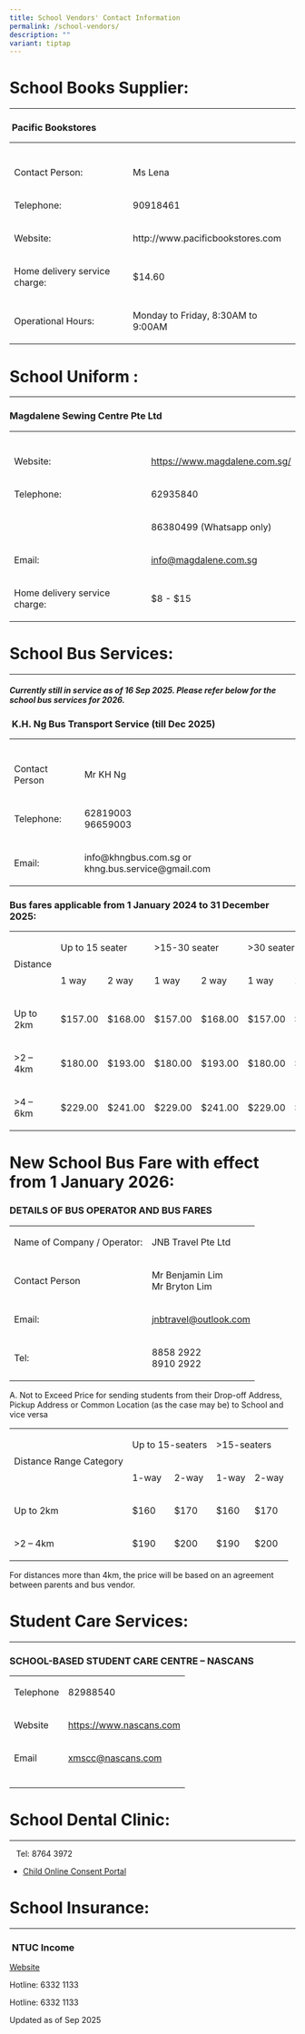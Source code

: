 ```yaml
---
title: School Vendors' Contact Information
permalink: /school-vendors/
description: ""
variant: tiptap
---
```

<h1>School Books Supplier:</h1>
<hr>
<h3>&nbsp;<strong>Pacific Bookstores</strong></h3>
<table style="minWidth: 50px">
<colgroup>
<col>
<col>
</colgroup>
<tbody>
<tr>
<th rowspan="1" colspan="1">
<p></p>
</th>
<th rowspan="1" colspan="1">
<p></p>
</th>
</tr>
<tr>
<td rowspan="1" colspan="1">
<p>Contact Person:</p>
</td>
<td rowspan="1" colspan="1">
<p>Ms Lena</p>
</td>
</tr>
<tr>
<td rowspan="1" colspan="1">
<p>Telephone:</p>
</td>
<td rowspan="1" colspan="1">
<p>90918461</p>
</td>
</tr>
<tr>
<td rowspan="1" colspan="1">
<p>Website:</p>
</td>
<td rowspan="1" colspan="1">
<p>http://www.pacificbookstores.com</p>
</td>
</tr>
<tr>
<td rowspan="1" colspan="1">
<p>Home delivery service charge:</p>
</td>
<td rowspan="1" colspan="1">
<p>$14.60</p>
</td>
</tr>
<tr>
<td rowspan="1" colspan="1">
<p>Operational Hours:</p>
</td>
<td rowspan="1" colspan="1">
<p>Monday to Friday, 8:30AM to 9:00AM</p>
</td>
</tr>
</tbody>
</table>
<h1>School Uniform :</h1>
<hr>
<h3><strong>Magdalene Sewing Centre Pte Ltd</strong></h3>
<table style="minWidth: 50px">
<colgroup>
<col>
<col>
</colgroup>
<tbody>
<tr>
<th rowspan="1" colspan="1">
<p></p>
</th>
<th rowspan="1" colspan="1">
<p></p>
</th>
</tr>
<tr>
<td rowspan="1" colspan="1">
<p>Website:</p>
</td>
<td rowspan="1" colspan="1">
<p><a href="https://www.magdalene.com.sg/" rel="noopener noreferrer nofollow" target="_blank">https://www.magdalene.com.sg/</a>
</p>
</td>
</tr>
<tr>
<td rowspan="1" colspan="1">
<p>Telephone:</p>
</td>
<td rowspan="1" colspan="1">
<p>62935840</p>
</td>
</tr>
<tr>
<td rowspan="1" colspan="1">
<p></p>
</td>
<td rowspan="1" colspan="1">
<p>86380499 (Whatsapp only)</p>
</td>
</tr>
<tr>
<td rowspan="1" colspan="1">
<p>Email:</p>
</td>
<td rowspan="1" colspan="1">
<p><a href="mailto:info@magdalene.com.sg" rel="noopener noreferrer nofollow" target="_blank">info@magdalene.com.sg</a>
</p>
</td>
</tr>
<tr>
<td rowspan="1" colspan="1">
<p>Home delivery service charge:</p>
</td>
<td rowspan="1" colspan="1">
<p>$8 - $15</p>
</td>
</tr>
</tbody>
</table>
<h1>School Bus Services:</h1>
<hr>
<h5>Currently still in service as of 16 Sep 2025. Please refer below for the school bus services for 2026.</h5>
<h3>&nbsp;<strong>K.H. Ng Bus Transport Service (till Dec 2025)</strong></h3>
<p></p>
<table style="minWidth: 50px">
<colgroup>
<col>
<col>
</colgroup>
<tbody>
<tr>
<th rowspan="1" colspan="1">
<p></p>
</th>
<th rowspan="1" colspan="1">
<p></p>
</th>
</tr>
<tr>
<td rowspan="1" colspan="1">
<p>Contact Person</p>
</td>
<td rowspan="1" colspan="1">
<p>Mr KH Ng</p>
</td>
</tr>
<tr>
<td rowspan="1" colspan="1">
<p>Telephone:</p>
</td>
<td rowspan="1" colspan="1">
<p>62819003
<br>96659003</p>
</td>
</tr>
<tr>
<td rowspan="1" colspan="1">
<p>Email:</p>
</td>
<td rowspan="1" colspan="1">
<p>info@khngbus.com.sg or khng.bus.service@gmail.com</p>
</td>
</tr>
</tbody>
</table>
<h3>Bus fares applicable from 1 January 2024 to 31 December 2025:</h3>
<table style="minWidth: 175px">
<colgroup>
<col>
<col>
<col>
<col>
<col>
<col>
<col>
</colgroup>
<tbody>
<tr>
<td rowspan="2" colspan="1">
<p>Distance</p>
</td>
<td rowspan="1" colspan="2">
<p>Up to 15 seater</p>
</td>
<td rowspan="1" colspan="2">
<p>&gt;15-30 seater</p>
</td>
<td rowspan="1" colspan="2">
<p>&gt;30 seater</p>
</td>
</tr>
<tr>
<td rowspan="1" colspan="1">
<p>1 way</p>
</td>
<td rowspan="1" colspan="1">
<p>2 way</p>
</td>
<td rowspan="1" colspan="1">
<p>1 way</p>
</td>
<td rowspan="1" colspan="1">
<p>2 way</p>
</td>
<td rowspan="1" colspan="1">
<p>1 way</p>
</td>
<td rowspan="1" colspan="1">
<p>2 way</p>
</td>
</tr>
<tr>
<td rowspan="1" colspan="1">
<p>Up to 2km</p>
</td>
<td rowspan="1" colspan="1">
<p>$157.00</p>
</td>
<td rowspan="1" colspan="1">
<p>$168.00</p>
</td>
<td rowspan="1" colspan="1">
<p>$157.00</p>
</td>
<td rowspan="1" colspan="1">
<p>$168.00</p>
</td>
<td rowspan="1" colspan="1">
<p>$157.00</p>
</td>
<td rowspan="1" colspan="1">
<p>$168.00</p>
</td>
</tr>
<tr>
<td rowspan="1" colspan="1">
<p>&gt;2 – 4km</p>
</td>
<td rowspan="1" colspan="1">
<p>$180.00</p>
</td>
<td rowspan="1" colspan="1">
<p>$193.00</p>
</td>
<td rowspan="1" colspan="1">
<p>$180.00</p>
</td>
<td rowspan="1" colspan="1">
<p>$193.00</p>
</td>
<td rowspan="1" colspan="1">
<p>$180.00</p>
</td>
<td rowspan="1" colspan="1">
<p>$193.00</p>
</td>
</tr>
<tr>
<td rowspan="1" colspan="1">
<p>&gt;4 – 6km</p>
</td>
<td rowspan="1" colspan="1">
<p>$229.00</p>
</td>
<td rowspan="1" colspan="1">
<p>$241.00</p>
</td>
<td rowspan="1" colspan="1">
<p>$229.00</p>
</td>
<td rowspan="1" colspan="1">
<p>$241.00</p>
</td>
<td rowspan="1" colspan="1">
<p>$229.00</p>
</td>
<td rowspan="1" colspan="1">
<p>$241.00</p>
</td>
</tr>
</tbody>
</table>
<h1><strong>New School Bus Fare with effect from 1 January 2026:</strong></h1>
<h3><strong>DETAILS OF BUS OPERATOR AND BUS FARES</strong></h3>
<p></p>
<table style="minWidth: 50px">
<colgroup>
<col>
<col>
</colgroup>
<tbody>
<tr>
<td rowspan="1" colspan="1">
<p>Name of Company / Operator:</p>
</td>
<td rowspan="1" colspan="1">
<p>JNB Travel Pte Ltd</p>
</td>
</tr>
<tr>
<td rowspan="1" colspan="1">
<p>Contact Person</p>
</td>
<td rowspan="1" colspan="1">
<p>Mr Benjamin Lim
<br>Mr Bryton Lim</p>
</td>
</tr>
<tr>
<td rowspan="1" colspan="1">
<p>Email:</p>
</td>
<td rowspan="1" colspan="1">
<p><a href="mailto:jnbtravel@outlook.com" rel="noopener noreferrer nofollow" target="_blank">jnbtravel@outlook.com</a>
</p>
</td>
</tr>
<tr>
<td rowspan="1" colspan="1">
<p>Tel:</p>
</td>
<td rowspan="1" colspan="1">
<p>8858 2922
<br>8910 2922</p>
</td>
</tr>
</tbody>
</table>
<p></p>
<p>A. Not to Exceed Price for sending students from their Drop-off Address,
Pickup Address or Common Location (as the case may be) to School and vice
versa</p>
<table style="minWidth: 125px">
<colgroup>
<col>
<col>
<col>
<col>
<col>
</colgroup>
<tbody>
<tr>
<td rowspan="2" colspan="1">
<p>Distance Range Category</p>
</td>
<td rowspan="1" colspan="2">
<p>Up to 15-seaters</p>
</td>
<td rowspan="1" colspan="2">
<p>&gt;15-seaters</p>
</td>
</tr>
<tr>
<td rowspan="1" colspan="1">
<p>1-way</p>
</td>
<td rowspan="1" colspan="1">
<p>2-way</p>
</td>
<td rowspan="1" colspan="1">
<p>1-way</p>
</td>
<td rowspan="1" colspan="1">
<p>2-way</p>
</td>
</tr>
<tr>
<td rowspan="1" colspan="1">
<p>Up to 2km</p>
</td>
<td rowspan="1" colspan="1">
<p>$160</p>
</td>
<td rowspan="1" colspan="1">
<p>$170</p>
</td>
<td rowspan="1" colspan="1">
<p>$160</p>
</td>
<td rowspan="1" colspan="1">
<p>$170</p>
</td>
</tr>
<tr>
<td rowspan="1" colspan="1">
<p>&gt;2 – 4km</p>
</td>
<td rowspan="1" colspan="1">
<p>$190</p>
</td>
<td rowspan="1" colspan="1">
<p>$200</p>
</td>
<td rowspan="1" colspan="1">
<p>$190</p>
</td>
<td rowspan="1" colspan="1">
<p>$200</p>
</td>
</tr>
</tbody>
</table>
<p>For distances more than 4km, the price will be based on an agreement between
parents and bus vendor.</p>
<h1>Student Care Services:</h1>
<hr>
<h3>SCHOOL-BASED STUDENT CARE CENTRE – NASCANS</h3>
<table style="minWidth: 50px">
<colgroup>
<col>
<col>
</colgroup>
<tbody>
<tr>
<td rowspan="1" colspan="1">
<p>Telephone</p>
</td>
<td rowspan="1" colspan="1">
<p>82988540</p>
</td>
</tr>
<tr>
<td rowspan="1" colspan="1">
<p>Website</p>
</td>
<td rowspan="1" colspan="1">
<p><a href="https://www.nascans.com" rel="noopener noreferrer nofollow" target="_blank">https://www.nascans.com</a>
</p>
</td>
</tr>
<tr>
<td rowspan="1" colspan="1">
<p>Email</p>
</td>
<td rowspan="1" colspan="1">
<p><a href="mailto:xmscc@nascans.com" rel="noopener noreferrer nofollow" target="_blank">xmscc@nascans.com</a>
</p>
</td>
</tr>
<tr>
<td rowspan="1" colspan="1">
<p></p>
</td>
<td rowspan="1" colspan="1">
<p></p>
</td>
</tr>
</tbody>
</table>
<h1>School Dental Clinic:</h1>
<hr>
<p>&nbsp; &nbsp;Tel: 8764 3972</p>
<ul data-tight="true" class="tight">
<li>
<p><a href="https://consent.hpb.gov.sg/" rel="noopener noreferrer nofollow" target="_blank">Child Online Consent Portal</a>
</p>
</li>
</ul>
<h1>School Insurance:</h1>
<hr>
<h3>&nbsp;<strong>NTUC Income</strong></h3>
<p><a href="https://studentgpa.incomegroupins.com.sg" rel="noopener noreferrer nofollow" target="_blank">Website</a>
</p>
<p>Hotline: 6332 1133</p>
<p>Hotline: 6332 1133</p>
<p>Updated as of Sep 2025</p>